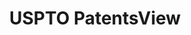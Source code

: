 ---
bigquery: https://console.cloud.google.com/bigquery?p=patents-public-data&d=patentsview&page=dataset
citation: Attribution should be given to PatentsView for use, distribution, or derivative
  works.
code: https://github.com/CSSIP-AIR/PatentsView-Code-Snippets/
contributors: USPTO
cost: None
description: 'PatentsView includes US patent data including raw data (summaries, applications,
  pregrant applications), disambugations of inventors and assignees, and inventor
  gender estimates.  Also foreign priority data, # of figures and sheets, and government
  interest statements.'
documentation: https://patentsview.org/query/builder-faqs
last_edit: 04/08/2022, 20:31:38
location: https://patentsview.org/
maintained_by: USPTO
record_creation_timestamp: 12/2/2020 17:20:46
schema_fields:
- num_sheets
- doctype
- filename
- relkind
- disamb_inventor_id_20180528
- role
- group_id
- ipc_class
- publication_number
- rawassignee_id
- section_id
- ipc_version_indicator
- assignee_id
- disamb_assignee_id_20191231
- withdrawn
- title
- subsection_id
- f102_date
- rel_id
- disamb_assignee_id_20191008
- subclass_id
- disamb_inventor_id_20200331
- subgroup_id
- disamb_inventor_id_20170307
- _371_date
- date
- disamb_assignee_id_20200929
- deceased
- application_id
- name
- num_figures
- rawinventor_id
- subgroup
- patent_id
- sequence
- city
- disamb_inventor_id_20191008
- designation
- disamb_inventor_id_20201229
- field_title
- name_last
- f371_date
- doc_type
- male
- attribution_status
- latitude
- lapse_of_patent
- country_transformed
- disamb_inventor_id_20181127
- latlong
- id
- rawlocation_id
- level_two
- _102_date
- classification_data_source
- status
- disamb_inventor_id_20170808
- action_date
- exemplary
- level_three
- uuid
- variety
- disamb_inventor_id_20200929
- state
- disamb_assignee_id_20190312
- disamb_inventor_id_20191231
- disclaimer_date
- lawyer_id
- kind
- section
- organization
- gi_statement
- latin_name
- male_flag
- level_one
- contract_award_number
- dependent
- disamb_inventor_id_20171226
- subcategory_id
- num_claims
- sector_title
- state_fips
- classification_value
- disamb_inventor_id_20190820
- fname
- name_first
- subclass
- reldocno
- term_disclaimer
- term_grant
- series_code
- disamb_assignee_id_20200630
- mainclass_id
- symbol_position
- field_id
- type
- text
- category_id
- length
- county_fips
- country
- county
- disamb_inventor_id_20190312
- disamb_inventor_id_20200630
- category
- longitude
- organization_id
- rule_47
- classification_status
- citation_id
- num
- lname
- group
- disamb_assignee_id_20200331
- classification_level
- disamb_assignee_id_20181127
- disamb_assignee_id_20190820
- term_extension
- number
- disamb_inventor_id_20171003
- main_group
- abstract
- location_id
- applicant_type
- inventor_id
shortname: patentsview
tags:
- disambiguation
- United States
- gender
terms_of_use: Creative Commons Attribution 4.0 International License.
timeframe: 1963-1999
title: USPTO PatentsView
uuid: cf1780b1-e265-4e49-8d1d-83b9cfe0fd9a
---